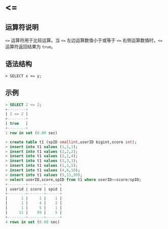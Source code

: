 # **<=**

## **运算符说明**

`<=` 运算符用于比较运算。当 `<=` 左边运算数值小于或等于 `<=` 右侧运算数值时，`<=` 运算符返回结果为 `true`。

## **语法结构**

```
> SELECT x <= y;
```

## **示例**

```sql
> SELECT 2 <= 2;
+--------+
| 2 <= 2 |
+--------+
| true   |
+--------+
1 row in set (0.00 sec)
```

```sql
> create table t1 (spID smallint,userID bigint,score int);
> insert into t1 values (1,1,1);
> insert into t1 values (2,2,2);
> insert into t1 values (2,1,4);
> insert into t1 values (3,3,3);
> insert into t1 values (1,1,5);
> insert into t1 values (4,6,10);
> insert into t1 values (5,11,99);
> select userID,score,spID from t1 where userID<=score/spID;
+--------+-------+------+
| userid | score | spid |
+--------+-------+------+
|      1 |     1 |    1 |
|      1 |     4 |    2 |
|      1 |     5 |    1 |
|     11 |    99 |    5 |
+--------+-------+------+
4 rows in set (0.00 sec)
```
